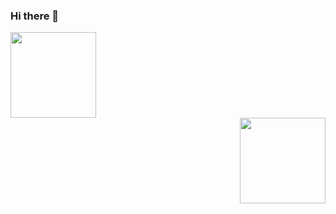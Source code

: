 ### Hi there 👋
<div align="left"> <img height="137px" src="https://github-readme-stats.vercel.app/api?username=lhh520&hide_title=true&hide_border=true&show_icons=trueline_height=21&text_color=000&icon_color=000&bg_color=0,ea6161,ffc64d,fffc4d,52fa5a&theme=graywhite" /> </div>
<div align="right"> <img height="137px" src="https://github-readme-stats.vercel.app/api/top-langs/?username=lhh520&hide_title=true&hide_border=true&layout=compact&langs_count=6&text_color=000&icon_color=fff&bg_color=0,52fa5a,4dfcff,c64dff&theme=graywhite" /> </div>
